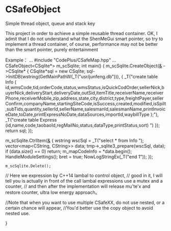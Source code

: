 # CSafeObject

Simple thread object, queue and stack key

This project in order to achieve a simple reusable thread container.
OK, I admit that I do not understand what the ShenMeGui smart pointer, so try to implement a thread container, of course, performance may not be better than the smart pointer, purely entertainment

Example：
...
#include "CodePlus/CSafeMap.hpp"
...
CSafeObject<CSqlite*>		m_scSqlite;
int main()
{
  m_scSqlite.CreateObject([&]() ->CSqlite* {
		CSqlite*sql = new CSqlite;
		sql->InitDB(wstring(GetMainPathW(_T("usr/junfeng.db"))),
		{
		_T("create table Info ( id,wmsCode,tid,orderCode,status,wmsStatus,isQuickCodOrder,sellerNick,buyerNick,deliveryStart,deliveryDate,outSid,itemTitle,receiverName,receiverPhone,receiverMobile,zip,address,state,city,district,type,freightPayer,sellerConfirm,companyName,startingSiteCode,isSuccess,created,modified,isSpilt,subTids,quantity,sellerId,sellerName,salesmanId,salesmanName,printInvoiceDate,toDate,printExpressNoDate,dataSources,importId,waybillType );"),
		_T("create table Express (id,name,code,taobaoId,regMailNo,status,dataType,printStatus,sort) ")
		});
		return sql;
	});

  m_scSqlite.CtrlItem([&](CSqlite*tmp) {
		wstring wscSql = _T("select * from Info ");
		vector<map<CString, CString>> data;
		tmp->_sqlite3_prepare(wscSql, data);
		if (data.size() == 0) return;
		m_mapCodeInfo = *data.begin();
		HandleModuleSettings();
		bret = true;
		NowLogStringEx(_T("end 1"));
	});
	
	m_scSqlite.Delete();
// Here we expression by C++14 lambal to control object,
// good in it, I will tell you is actually in front of the call lambal expressions use a mutex and a counter, 
// and then after the implementation will release mu'te'x and restore counter, ultra low energy approach。

//Note that when you want to use multiple CSafeXX, do not use nested, or a certain chance will appear, 
//You'd better use the copy object to avoid nested use.

}


